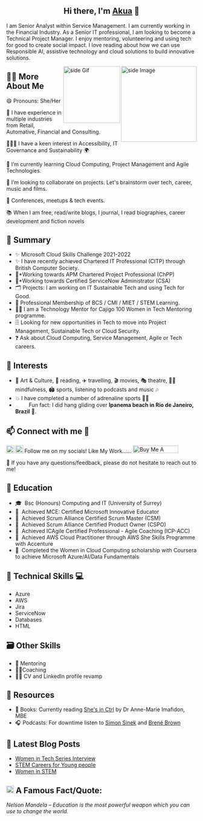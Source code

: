 
<h2 align="center">
Hi there, I'm <a href="https://linktr.ee/aopong" target="_blank" rel="noreferrer">Akua</a> 👋
</h2>

I am Senior Analyst within Service Management. I am currently working in the Financial Industry. As a Senior IT professional, I am looking to become a Technical Project Manager. I enjoy mentoring, volunteering and using tech for good to create social impact. I love reading about how we can use Responsible AI, assistive technology and cloud solutions to build innovative solutions.

<img src="https://github.com/sciencepal/sciencepal/blob/master/assets/life_balance.gif" alt="side Image" align="right" width="200" height="auto" />
<a href="https://ko-fi.com/sciencepal"> <img src="https://media3.giphy.com/media/ZEB6yFbLnhyQf7g3hn/giphy.gif" alt="side Gif" align="right" width="150" height="auto"/> </a>

## 👩‍💼 More About Me

😄 Pronouns: She/Her

🏦 I have experience in multiple industries from Retail, Automative, Financial and Consulting.

👨🏻‍💻 I have a keen interest in Accessibility, IT Governance and Sustainability 🌍

🌱 I’m currently learning Cloud Computing, Project Management and Agile Technologies.

🤝 I’m looking to collaborate on projects. Let's brainstorm over tech, career, music and films.

🍕 Conferences, meetups & tech events.

📚 When I am free, read/write blogs, I journal, I read biographies, career development and fiction novels

## 📜 Summary

- ✨ Microsoft Cloud Skills Challenge 2021-2022
- ✨ I have recently achieved Chartered IT Professional (CITP) through British Computer Society.
- 🤞*Working towards APM Chartered Project Professional (ChPP)
- 🤞*Working towards Certified ServiceNow Administrator (CSA)
- 🗂️ Projects: I am working on IT Sustainable Tech and using Tech for Good.
- 🎉 Professional Membership of BCS / CMI / MIET / STEM Learning.
- 👩‍🏫 I am a Technology Mentor for Cajigo 100 Women in Tech Mentoring programme.
- 🗄️ Looking for new opportunities in Tech to move into Project Management, Sustainable Tech or Cloud Security.
- ❓ Ask about Cloud Computing, Service Management, Agile or Tech careers.

## 🧐 Interests
- 🎨 Art & Culture, 📖 reading, ✈️ travelling, 🎬 movies, 🎭 theatre, 🧘‍♀️ mindfulness, 🏟️ sports, listening to podcasts and music 🎶
- 💥 I have completed a number of adrenaline sports 🧗‍♀️
- &nbsp;&nbsp;<img src="https://github.com/SP-XD/SP-XD/blob/main/images/lightning.gif?raw=true" width="12" />&nbsp;&nbsp;&nbsp;&nbsp;Fun fact: I did hang gliding over  **Ipanema beach in Rio de Janeiro, Brazil** 💖.<br>

## 📫 Connect with me :handshake:

Follow me on my socials! <a href="https://www.linkedin.com/in/akua-opong"><img align="left" src="https://raw.githubusercontent.com/yushi1007/yushi1007/main/images/linkedin.svg" alt="Yu Shi | LinkedIn" width="21px"/></a>
<a href="https://instagram.com/cs41ao"><img align="left" src="https://raw.githubusercontent.com/yushi1007/yushi1007/main/images/instagram.svg" alt="Yu Shi | Instagram" width="21px"/></a>  Like My Work......
<a href="https://www.buymeacoffee.com/akuaopong" target="_blank" rel="noreferrer nofollow">
     <img src="https://cdn.buymeacoffee.com/buttons/default-red.png" alt="Buy Me A Coffee" height="20" width="120" >
    </a>
</br>

💬 If you have any questions/feedback, please do not hesitate to reach out to me!

## 📖 Education
- 🎓 &nbsp;Bsc (Honours) Computing and IT (University of Surrey)
- 🎯 &nbsp;Achieved MCE: Certified Microsoft Innovative Educator
- 🎯 &nbsp;Achieved Scrum Alliance Certified Scrum Master (CSM)
- 🎯 &nbsp;Achieved Scrum Alliance Certified Product Owner (CSPO)
- 🎯 &nbsp;Achieved ICAgile Certified Professional - Agile Coaching (ICP-ACC)
- 🎯 &nbsp;Achieved AWS Cloud Practitioner through AWS She Skills Programme with Accenture
- 🎯 &nbsp;Completed the Women in Cloud Computing scholarship with Coursera to achieve Microsoft Azure/AI/Data Fundamentals

## 🧰 Technical Skills 💻
- Azure
- AWS
- Jira
- ServiceNow
- Databases
- HTML

## 🗃️ Other Skills
- 👯 Mentoring
- 🧑‍💻Coaching
- ✍🏻 CV and LinkedIn profile revamp

## 📖 Resources
- 📒 Books: Currently reading  [She's in Ctrl](https://aimafidon.com/books/) by Dr Anne-Marie Imafidon, MBE
- 🎧 Podcasts: For downtime listen to [Simon Sinek](https://simonsinek.com/podcast/) and [Brené Brown](https://brenebrown.com/podcasts/)

## 📝 Latest Blog Posts
<!-- BLOG-POST-LIST:START -->
- [Women in Tech Series Interview](https://thetrendycoder.com/women-in-tech-series-interview-with-akua-opong/)
- [STEM Careers for Young people](https://futurefirst.org.uk/stem-careers-advice-for-young-people/)
- [Women in STEM](https://theblackwomenintech.com/story/akua/)
<!-- BLOG-POST-LIST:END -->


## <img alt="GIF" src="https://github.com/TheDudeThatCode/TheDudeThatCode/blob/master/Assets/hmm.gif" width="20" /> A Famous Fact/Quote:
<i> Nelson Mandela – Education is the most powerful weapon which you can use to change the world.</i>

